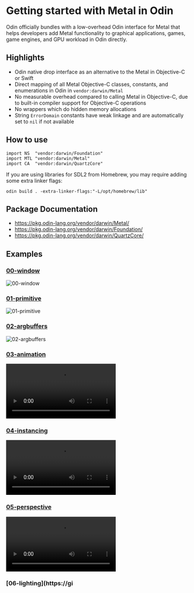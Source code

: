# Getting started with Metal in Odin

Odin officially bundles with a low-overhead Odin interface for Metal that helps developers add Metal functionality to graphical applications, games, game engines, and GPU workload in Odin directly.

## Highlights

* Odin native drop interface as an alternative to the Metal in Objective-C or Swift
* Direct mapping of all Metal Objective-C classes, constants, and enumerations in Odin in `vendor:darwin/Metal`
* No measurable overhead compared to calling Metal in Objective-C, due to built-in compiler support for Objective-C operations
* No wrappers which do hidden memory allocations
* String `ErrorDomain` constants have weak linkage and are automatically set to `nil` if not available

## How to use

```odin
import NS  "vendor:darwin/Foundation"
import MTL "vendor:darwin/Metal"
import CA  "vendor:darwin/QuartzCore"
```

If you are using libraries for SDL2 from Homebrew, you may require adding some extra linker flags:
```
odin build . -extra-linker-flags:"-L/opt/homebrew/lib"
```

## Package Documentation

* https://pkg.odin-lang.org/vendor/darwin/Metal/
* https://pkg.odin-lang.org/vendor/darwin/Foundation/
* https://pkg.odin-lang.org/vendor/darwin/QuartzCore/

## Examples

### [00-window](https://github.com/odin-lang/examples/tree/master/learn_metal/00-window)

![00-window](https://user-images.githubusercontent.com/3338141/163404425-9e41168c-8f7f-4fd7-b7d9-c1c44a1d3870.png)

### [01-primitive](https://github.com/odin-lang/examples/tree/master/learn_metal/01-primitive)

![01-primitive](https://user-images.githubusercontent.com/3338141/163404549-0ece2502-1890-4bf6-b816-c0de3bfff303.png)

### [02-argbuffers](https://github.com/odin-lang/examples/tree/master/learn_metal/02-argbuffers)

![02-argbuffers](https://user-images.githubusercontent.com/3338141/163404646-bbb50869-303a-44d3-b039-1cc2d14b976e.png)

### [03-animation](https://github.com/odin-lang/examples/tree/master/learn_metal/03-animation)

![03-animation](https://user-images.githubusercontent.com/3338141/163406377-9bffb411-b0e5-4c8f-b50f-a2fc20abfa55.mp4)

### [04-instancing](https://github.com/odin-lang/examples/tree/master/learn_metal/04-instancing)

![04-instancing](https://user-images.githubusercontent.com/3338141/163406745-e9e965a9-f187-4dbe-915e-096766a30e17.mp4)

### [05-perspective](https://github.com/odin-lang/examples/tree/master/learn_metal/05-perspective)

![05-perspective](https://user-images.githubusercontent.com/3338141/163406890-b6e96463-4754-4f7f-b223-95e4dde73be3.mp4)

### [06-lighting](https://gi